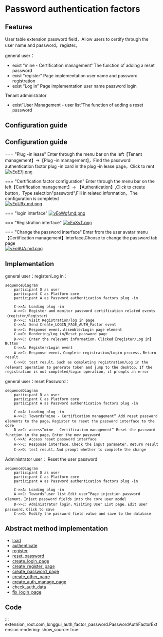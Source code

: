 # Password authentication factors
## Features

User table extension password field，Allow users to certify through the user name and password，register。

general user：

* exist “mine - Certification management“ The function of adding a reset password
* exist “register” Page implementation user name and password registration
* exist “Log in” Page implementation user name password login

Tenant administrator

* exist”User Management - user list“The function of adding a reset password

## Configuration guide
## Configuration guide

=== "Plug -in lease"
    Enter through the menu bar on the left【Tenant management】->【Plug -in management】，Find the password authentication factor plug -in card in the plug -in lease page，Click to rent<br/>
    [![vEoE7j.png](https://s1.ax1x.com/2022/08/02/vEoE7j.png)](https://imgtu.com/i/vEoE7j)

=== "Certification factor configuration"
    Enter through the menu bar on the left【Certification management】-> 【Authentication】,Click to create button，Type selection"password",Fill in related information，The configuration is completed<br/>
    [![vEoU9x.md.png](https://s1.ax1x.com/2022/08/02/vEoU9x.md.png)](https://imgtu.com/i/vEoU9x)

=== "login interface"
    [![vEoWgf.md.png](https://s1.ax1x.com/2022/08/02/vEoWgf.md.png)](https://imgtu.com/i/vEoWgf)

=== "Registration interface"
    [![vEoXvT.png](https://s1.ax1x.com/2022/08/02/vEoXvT.png)](https://imgtu.com/i/vEoXvT)

=== "Change the password interface"
    Enter from the user avatar menu【Certification management】interface,Choose to change the password tab page<br/>
    [![vEo6UA.md.png](https://s1.ax1x.com/2022/08/02/vEo6UA.md.png)](https://imgtu.com/i/vEo6UA)

## Implementation

general user：register/Log in：

```mermaid
sequenceDiagram
    participant D as user
    participant C as Platform core
    participant A as Password authentication factors plug -in
    
    C->>A: Loading plug -in
    A->>C: Register and monitor password certification related events（register/Register）
    D->>C: Visit Registration/log in page
    C->>A: Send Create_LOGIN_PAGE_AUTH_Factor event
    A->>C: Response event，Assemble/Login page element
    C->>D: Rendering/Log in/Reset password page
    D->>C: Enter the relevant information，Clicked【register/Log in】Button
    C->>A: Register/Login event
    A->>C: Response event，Complete registration/Login process，Return result
    C->>D: test result，Such as completing registration/Log in the relevant operation to generate token and jump to the desktop，If the registration is not completed/Login operation, it prompts an error

```

general user：reset Password：

```mermaid
sequenceDiagram
    participant D as user
    participant C as Platform core
    participant A as Password authentication factors plug -in
    
    C->>A: Loading plug -in
    A->>C: Towards“mine - Certification management“ Add reset password elements to the page，Register to reset the password interface to the core
    D->>C: access“mine - Certification management“ Reset the password function in the page，Enter the new password
    C->>A: Access reset password interface
    A->>C: Response interface，Check the input parameter，Return result
    C->>D: test result，And prompt whether to complete the change

```

Administrator user： Reset the user password

```mermaid
sequenceDiagram
    participant D as user
    participant C as Platform core
    participant A as Password authentication factors plug -in
    
    C->>A: Loading plug -in
    A->>C: Towards“user list-Edit user”Page injection password element，Inject password fields into the core user model
    D->>C: Administrator login，Visiting User List page，Edit user password，Click to save
    C->>D: Modify the password field value and save to the database
```

## Abstract method implementation

* [load](#extension_root.com_longgui_auth_factor_mobile.MobileAuthFactorExtension.load)
* [authenticate](#extension_root.com_longgui_auth_factor_mobile.MobileAuthFactorExtension.authenticate)
* [register](#extension_root.com_longgui_auth_factor_mobile.MobileAuthFactorExtension.register)
* [reset_password](#extension_root.com_longgui_auth_factor_mobile.MobileAuthFactorExtension.reset_password)
* [create_login_page](#extension_root.com_longgui_auth_factor_mobile.MobileAuthFactorExtension.create_login_page)
* [create_register_page](#extension_root.com_longgui_auth_factor_mobile.MobileAuthFactorExtension.create_register_page)
* [create_password_page](#extension_root.com_longgui_auth_factor_mobile.MobileAuthFactorExtension.create_password_page)
* [create_other_page](#extension_root.com_longgui_auth_factor_mobile.MobileAuthFactorExtension.create_other_page)
* [create_auth_manage_page](#extension_root.com_longgui_auth_factor_mobile.MobileAuthFactorExtension.create_auth_manage_page)
* [check_auth_data](#extension_root.com_longgui_auth_factor_authcode.AuthCodeAuthFactorExtension.check_auth_data)
* [fix_login_page](#extension_root.com_longgui_auth_factor_authcode.AuthCodeAuthFactorExtension.fix_login_page)

## Code

::: extension_root.com_longgui_auth_factor_password.PasswordAuthFactorExtension
    rendering:
        show_source: true

